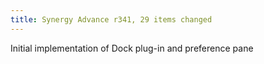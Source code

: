 ```yaml
---
title: Synergy Advance r341, 29 items changed
---
```


Initial implementation of Dock plug-in and preference pane
